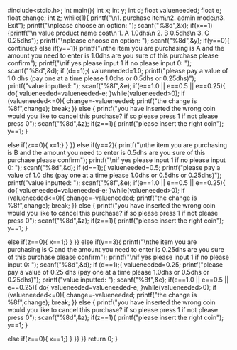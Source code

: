 #include<stdio.h>;
int main(){
    int x;
    int y;
    int d;
float valueneeded;
float e;
float change;
int z;
    while(1){
       printf("\n1. purchase item\n2. admin mode\n3. Exit");
       printf("\nplease choose an option: ");
       scanf("%8d",&x);
       if(x==1){printf("\n value  product name    cost\n 1.  A  1.0dhs\n 2.  B  0.5dhs\n 3.  C  0.25dhs");
printf("\nplease choose an option: ");
scanf("%8d",&y);
if(y==0){
continue;}
else if(y==1){
printf("\nthe item you are purchasing is A and the amount you need to enter is 1.0dhs are you sure of this purchase please confirm");
printf("\nif yes please input 1 if no please input 0: ");
scanf("%8d",&d);
if (d==1);{
valueneeded=1.0;
printf("please pay a value of 1.0 dhs (pay one at a time please 1.0dhs or 0.5dhs or 0.25dhs)");
printf("value inputted: ");
scanf("%8f",&e);
if(e==1.0 || e==0.5 || e==0.25){
do{
    valueneeded=valueneeded-e;
}while(valueneeded>0);
if (valueneeded<=0){
change=-valueneeded;
printf("the change is %8f",change);
    break;
}}
else
{
printf("you have inserted the wrong coin would you like to cancel this purchase? if so please press 1 if not please press 0");
scanf("%8d",&z);
if(z==1){
printf("please insert the right coin");
y==1;
}

else if(z==0){
x=1;}
}
}}
else if(y==2){
printf("\nthe item you are purchasing is B and the amount you need to enter is 0.5dhs are you sure of this purchase please confirm");
printf("\nif yes please input 1 if no please input 0: ");
scanf("%8d",&d);
if (d==1);{
valueneeded=0.5;
printf("please pay a value of 1.0 dhs (pay one at a time please 1.0dhs or 0.5dhs or 0.25dhs)");
printf("value inputted: ");
scanf("%8f",&e);
if(e==1.0 || e==0.5 || e==0.25){
do{
    valueneeded=valueneeded-e;
}while(valueneeded>0);
if (valueneeded<=0){
change=-valueneeded;
printf("the change is %8f",change);
    break;
}}
else
{
printf("you have inserted the wrong coin would you like to cancel this purchase? if so please press 1 if not please press 0");
scanf("%8d",&z);
if(z==1){
printf("please insert the right coin");
y==1;
}

else if(z==0){
x==1;}
}
}}
else if(y==3){
printf("\nthe item you are purchasing is C and the amount you need to enter is 0.25dhs are you sure of this purchase please confirm");
printf("\nif yes please input 1 if no please input 0: ");
scanf("%8d",&d);
if (d==1);{
valueneeded=0.25;
printf("please pay a value of 0.25 dhs (pay one at a time please 1.0dhs or 0.5dhs or 0.25dhs)");
printf("value inputted: ");
scanf("%8f",&e);
if(e==1.0 || e==0.5 || e==0.25){
do{
    valueneeded=valueneeded-e;
}while(valueneeded>0);
if (valueneeded<=0){
change=-valueneeded;
printf("the change is %8f",change);
    break;
}}
else
{
printf("you have inserted the wrong coin would you like to cancel this purchase? if so please press 1 if not please press 0");
scanf("%8d",&z);
if(z==1){
printf("please insert the right coin");
y==1;
}

else if(z==0){
x==1;}
}
}}
}}
 return 0;
}
